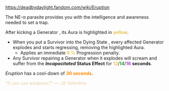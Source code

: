 https://deadbydaylight.fandom.com/wiki/Eruption

<p>The NE-α parasite provides you with the intelligence and awareness needed to set a trap.
<p>After kicking a Generator , its Aura  is highlighted in <b><span class="clr clr2" style="color: #e8c252 ;">yellow</span></b>.
</p>
<ul><li>When you put a Survivor into the Dying State , every affected Generator explodes and starts regressing, removing the highlighted Aura.
<ul><li>Applies an immediate <b><span class="clr clr2" style="color: #e8c252 ;">6 %</span></b> Progression penalty.</li></ul></li>
<li>Any Survivor repairing a Generator when it explodes will scream and suffer from the <i><b>Incapacitated </b></i> <b>Status Effect</b> for <span class="clr" style="color: #e8c252;"><b>12</b></span>/<span class="clr" style="color: #199b1e;"><b>14</b></span>/<span class="clr" style="color: #ac3ee3;"><b>16</b></span> <b>seconds</b>.</li></ul>
<p><i>Eruption</i> has a cool-down of <b><span class="clr clr6" style="color: #ff8800 ;">30 seconds</span></b>.
</p><p><i><span class="clr clr9" style="color: #e7cda2 ;">"It can use weapons?" — Jill Valentine</span></i>
</p>
</p>